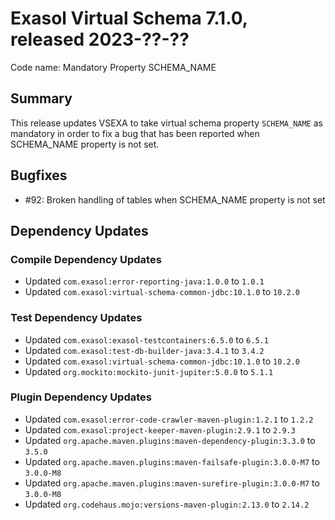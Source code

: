 # Exasol Virtual Schema 7.1.0, released 2023-??-??

Code name: Mandatory Property SCHEMA_NAME

## Summary

This release updates VSEXA to take virtual schema property `SCHEMA_NAME` as mandatory in order to fix a bug that has been reported when SCHEMA_NAME property is not set.

## Bugfixes

* #92: Broken handling of tables when SCHEMA_NAME property is not set

## Dependency Updates

### Compile Dependency Updates

* Updated `com.exasol:error-reporting-java:1.0.0` to `1.0.1`
* Updated `com.exasol:virtual-schema-common-jdbc:10.1.0` to `10.2.0`

### Test Dependency Updates

* Updated `com.exasol:exasol-testcontainers:6.5.0` to `6.5.1`
* Updated `com.exasol:test-db-builder-java:3.4.1` to `3.4.2`
* Updated `com.exasol:virtual-schema-common-jdbc:10.1.0` to `10.2.0`
* Updated `org.mockito:mockito-junit-jupiter:5.0.0` to `5.1.1`

### Plugin Dependency Updates

* Updated `com.exasol:error-code-crawler-maven-plugin:1.2.1` to `1.2.2`
* Updated `com.exasol:project-keeper-maven-plugin:2.9.1` to `2.9.3`
* Updated `org.apache.maven.plugins:maven-dependency-plugin:3.3.0` to `3.5.0`
* Updated `org.apache.maven.plugins:maven-failsafe-plugin:3.0.0-M7` to `3.0.0-M8`
* Updated `org.apache.maven.plugins:maven-surefire-plugin:3.0.0-M7` to `3.0.0-M8`
* Updated `org.codehaus.mojo:versions-maven-plugin:2.13.0` to `2.14.2`
